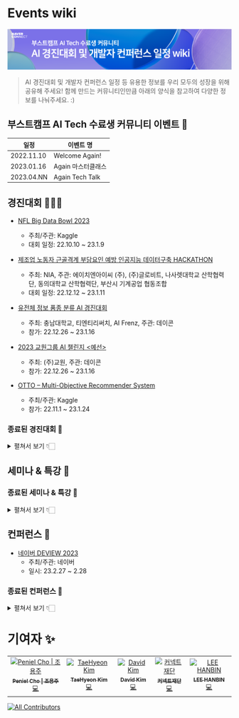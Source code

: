 # Events wiki

![깃헙 이벤트](static/header-image.png)

> AI 경진대회 및 개발자 컨퍼런스 일정 등 유용한 정보를 우리 모두의 성장을 위해 공유해 주세요!
> 함께 만드는 커뮤니티인만큼 아래의 양식을 참고하여 다양한 정보를 나눠주세요. :) 

## 부스트캠프 AI Tech 수료생 커뮤니티 이벤트 🎁
|일정|이벤트 명|
|------|---|
|2022.11.10|Welcome Again!|
|2023.01.16|Again 마스터클래스|
|2023.04.NN|Again Tech Talk|


## 경진대회 🧑🏻‍💻

- [NFL Big Data Bowl 2023](https://www.kaggle.com/competitions/nfl-big-data-bowl-2023/overview/timeline)
  + 주최/주관: Kaggle
  + 대회 일정: 22.10.10 ~ 23.1.9

- [제조업 노동자 근골격계 부담요인 예방 인공지능 데이터구축 HACKATHON](https://nadomaker.space/bbs/board.php?bo_table=notice&wr_id=69)
  + 주최: NIA, 주관: 에이치엔아이씨 (주), (주)글로비트, 나사렛대학교 산학협력단, 동의대학교 산학협력단, 부산시 기계공업 협동조합
  + 대회 일정: 22.12.12 ~ 23.1.11
  
- [유전체 정보 품종 분류 AI 경진대회](https://dacon.io/competitions/official/236035/overview/description)
  + 주최: 충남대학교, 티엔티리써치, AI Frenz, 주관: 데이콘
  + 참가: 22.12.26 ~ 23.1.16

- [2023 교원그룹 AI 챌린지 <예선>](https://dacon.io/competitions/official/236042/overview/description)
  + 주최: (주)교원, 주관: 데이콘
  + 참가: 22.12.26 ~ 23.1.16

- [OTTO – Multi-Objective Recommender System](https://www.kaggle.com/competitions/otto-recommender-system/overview)
  + 주최/주관: Kaggle
  + 참가: 22.11.1 ~ 23.1.24

### 종료된 경진대회 💼
<details>
<summary> 펼쳐서 보기 👇🏻 </summary>
<br/>

- [LGU+ 콘텐츠 추천 경진대회](https://github.com/UpstageAI/2022-lguplus-AI-Ground)
  + 주최: LG U+, 주관: Upstage
  + 참가 접수: 22.10.10 ~ 10.31

- [국방 AI 경진대회](https://aiconnect.kr/competition/detail/213)
  + 주최: 국방부, 과학기술정보통신부, 주관: 정보통신기획평가원, 한국공개소프트웨어협회, 이노베이션 아카데미
  + 참가 접수: 22.9.30 ~ 11.2 
  
- [2022 국립국어원 인공 지능 언어 능력 평가 대회](https://corpus.korean.go.kr/)
  + 주최: 문화체육관광부 국립국어원
  + 참가 접수: 22.10.4 ~ 11.4 

- [Open Problems - Multimodal Single-Cell Integration](https://www.kaggle.com/competitions/open-problems-multimodal/overview/timeline)
  + 주최/주관: Kaggle
  + 참가 접수: 22.8.15 ~ 22.11.8

- [Medical AI Challenge 2022 - Sleep AI Challenge ver.3](https://maic.or.kr)
  + 주최: 서울대학교병원
  + 참가 접수: 22.10.19 ~ 11.11 

- [Feedback Prize - English Language Learning](https://www.kaggle.com/competitions/feedback-prize-english-language-learning/overview/timeline)
  + 주최/주관: Kaggle
  + 참가 접수: 22.8.30 ~ 22.11.22  

- [2022 Kaggle Machine Learning & Data Science Survey](https://www.kaggle.com/competitions/kaggle-survey-2022/discussion)
  + 주최/주관: Kaggle
  
- [Medical AI Challenge 2022 - CDM Ai Challenge ver 2: Predicting Hypoxemia](https://maic.or.kr)
  + 주최: 서울대학교병원
  + 참가 접수: 22.11.25 ~ 12.06 

- [2022 한국어 멀티세션 데이터 해커톤 대회](https://makersweb.net/event/25175)
  + 주최: 한국지능정보사회진흥원, 미디어젠
  + 참가 접수: 22.11.24 ~ 22.12.7

- [제4회 대학생 AI x BOOKATHON 대회](https://dacon.io/competitions/official/236035/overview/description)
  + 주최: 성균관대학교,산학연기술혁신공유협의회, 주관: 강원대학교LINC 3.0사업단, 고려대학교 LINC 3.0사업단, 성균관대학교 LINC 3.0사업단, 충남대학교 LINC 3.0사업단
  + 참가: 22.11.07 ~ 22.12.22
  
- [Novozymes Enzyme Stability Prediction](https://www.kaggle.com/competitions/novozymes-enzyme-stability-prediction/overview/timeline)
  + 주최/주관: Kaggle
  + 참가 접수: 22.9.21 ~ 22.12.27
  
- [G2Net Detecting Continuous Gravitational Waves](https://www.kaggle.com/competitions/g2net-detecting-continuous-gravitational-waves/overview/timeline)
  + 주최/주관: Kaggle
  + 참가: 22.10.4 ~ 22.12.27

</details>

  
## 세미나 & 특강 📖

### 종료된 세미나 & 특강 💼
<details>
<summary> 펼쳐서 보기 👇🏻 </summary>
<br/>
- [좋은 추천, 잘 맞는 추천, 새로운 추천 (부제: RecSys2022 논문과 함께 보는 추천 시스템)](https://www.upstage.ai/events/recsys2022)
  + 주최/주관: 업스테이지(Upstage)
  + 일시: 22.11.10 20:00 ~ 21:00
</details>
  
  
## 컨퍼런스 💭

- [네이버 DEVIEW 2023](https://deview.kr/2023/cfs)
  + 주최/주관: 네이버
  + 일시: 23.2.27 ~ 2.28

### 종료된 컨퍼런스 💼
<details>
<summary> 펼쳐서 보기 👇🏻 </summary>
<br/>
- [Software Edu Fest](https://sef.connect.or.kr/2022)
  + 주최/주관: 네이버 커넥트재단
  + 일시: 22.11.22 ~ 11.25
  
- [2022 7th SK Tech SUMMIT](https://www.sktechsummit.com/)
  + 주최/주관: SK
  + 일시: 22.11.8 ~ 11.9 

- [Samsung Software Developer Conference 2022](https://www.ssdc.kr/)
  + 주최/주관: 삼성전자
  + 일시: 22.11.15 ~ 11.16

- [NHN Forward 2022](https://forward.nhn.com/2022)
  + 주최/주관: NHN
  + 일시: 22.11.24
</details>
  


# 기여자 ✨

<!-- ALL-CONTRIBUTORS-LIST:START - Do not remove or modify this section -->
<!-- prettier-ignore-start -->
<!-- markdownlint-disable -->
<table>
  <tbody>
    <tr>
      <td align="center"><a href="https://github.com/thepenielcho"><img src="https://avatars.githubusercontent.com/u/60251602?v=4?s=100" width="100px;" alt="Peniel Cho &#124; 조용주"/><br /><sub><b>Peniel Cho &#124; 조용주</b></sub></a><br /><a href="https://github.com/boostcamp-AI-Tech-alumni/Events/commits?author=thepenielcho" title="Code">💻</a></td>
      <td align="center"><a href="https://github.com/taehyeonk"><img src="https://avatars.githubusercontent.com/u/29690062?v=4?s=100" width="100px;" alt="TaeHyeon Kim"/><br /><sub><b>TaeHyeon Kim</b></sub></a><br /><a href="https://github.com/boostcamp-AI-Tech-alumni/Events/commits?author=taehyeonk" title="Code">💻</a></td>
      <td align="center"><a href="https://github.com/howru-hayul"><img src="https://avatars.githubusercontent.com/u/96903352?v=4?s=100" width="100px;" alt="David Kim"/><br /><sub><b>David Kim</b></sub></a><br /><a href="https://github.com/boostcamp-AI-Tech-alumni/Events/commits?author=howru-hayul" title="Code">💻</a></td>
      <td align="center"><a href="https://github.com/connectfoundation"><img src="https://avatars.githubusercontent.com/u/50396533?v=4?s=100" width="100px;" alt="커넥트재단"/><br /><sub><b>커넥트재단</b></sub></a><br /><a href="https://github.com/boostcamp-AI-Tech-alumni/Events/commits?author=connectfoundation" title="Code">💻</a></td>
      <td align="center"><a href="https://han-bin.tistory.com"><img src="https://avatars.githubusercontent.com/u/24227863?v=4?s=100" width="100px;" alt="LEE HANBIN"/><br /><sub><b>LEE HANBIN</b></sub></a><br /><a href="https://github.com/boostcamp-AI-Tech-alumni/Events/commits?author=binlee52" title="Code">💻</a></td>
    </tr>
  </tbody>
</table>

<!-- markdownlint-restore -->
<!-- prettier-ignore-end -->

<!-- ALL-CONTRIBUTORS-LIST:END -->

<!-- ALL-CONTRIBUTORS-BADGE:START - Do not remove or modify this section -->
[![All Contributors](https://img.shields.io/badge/all_contributors-5-orange.svg?style=flat-square)](#contributors-)
<!-- ALL-CONTRIBUTORS-BADGE:END -->
